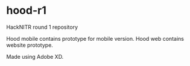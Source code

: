 # hood-r1
HackNITR round 1 repository

Hood mobile contains prototype for mobile version.
Hood web contains website prototype.

Made using Adobe XD.
